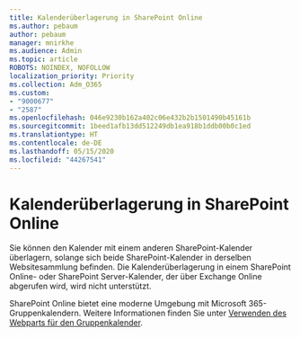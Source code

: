 ```yaml
---
title: Kalenderüberlagerung in SharePoint Online
ms.author: pebaum
author: pebaum
manager: mnirkhe
ms.audience: Admin
ms.topic: article
ROBOTS: NOINDEX, NOFOLLOW
localization_priority: Priority
ms.collection: Adm_O365
ms.custom:
- "9000677"
- "2587"
ms.openlocfilehash: 046e9230b162a402c06e432b2b1501490b45161b
ms.sourcegitcommit: 1beed1afb13dd512249db1ea918b1ddb00b0c1ed
ms.translationtype: HT
ms.contentlocale: de-DE
ms.lasthandoff: 05/15/2020
ms.locfileid: "44267541"
---
```

# <a name="sharepoint-online-calendar-overlay"></a>Kalenderüberlagerung in SharePoint Online

Sie können den Kalender mit einem anderen SharePoint-Kalender überlagern, solange sich beide SharePoint-Kalender in derselben Websitesammlung befinden. Die Kalenderüberlagerung in einem SharePoint Online- oder SharePoint Server-Kalender, der über Exchange Online abgerufen wird, wird nicht unterstützt.

SharePoint Online bietet eine moderne Umgebung mit Microsoft 365-Gruppenkalendern. Weitere Informationen finden Sie unter [Verwenden des Webparts für den Gruppenkalender](https://support.microsoft.com/de-DE/office/use-the-group-calendar-web-part-eaf3c04d-5699-48cb-8b5e-3caa887d51ce).
